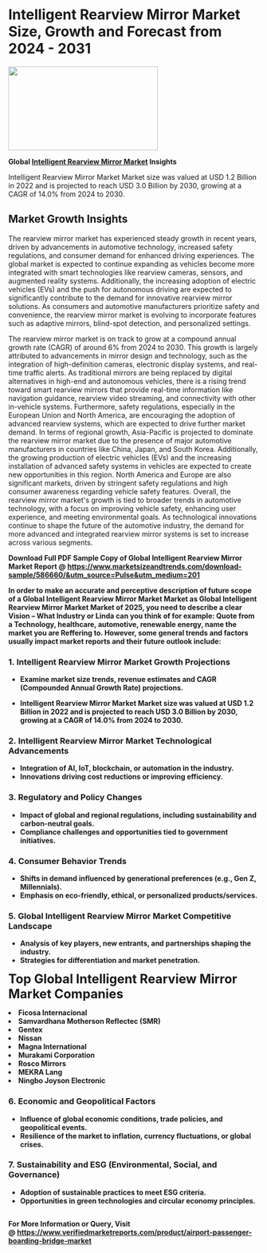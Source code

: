 <H1>Intelligent Rearview Mirror Market Size, Growth and Forecast from 2024 - 2031</H1><img class="aligncenter size-medium wp-image-584254" src="https://thirdeyenews.in/wp-content/uploads/2024/09/Global-Market-Research-300x168.jpeg" alt="" width="300" height="168" /><p><strong>Global&nbsp;<a href="https://www.marketsizeandtrends.com/download-sample/586660/&amp;utm_source=Pulse&amp;utm_medium=201">Intelligent Rearview Mirror Market</a> Insights</strong></p><p>Intelligent Rearview Mirror Market Market size was valued at USD 1.2 Billion in 2022 and is projected to reach USD 3.0 Billion by 2030, growing at a CAGR of 14.0% from 2024 to 2030.</p><p><h2>Market Growth Insights</h2> <p>The rearview mirror market has experienced steady growth in recent years, driven by advancements in automotive technology, increased safety regulations, and consumer demand for enhanced driving experiences. The global market is expected to continue expanding as vehicles become more integrated with smart technologies like rearview cameras, sensors, and augmented reality systems. Additionally, the increasing adoption of electric vehicles (EVs) and the push for autonomous driving are expected to significantly contribute to the demand for innovative rearview mirror solutions. As consumers and automotive manufacturers prioritize safety and convenience, the rearview mirror market is evolving to incorporate features such as adaptive mirrors, blind-spot detection, and personalized settings.</p> <p><strong></strong></p> <p>The rearview mirror market is on track to grow at a compound annual growth rate (CAGR) of around 6% from 2024 to 2030. This growth is largely attributed to advancements in mirror design and technology, such as the integration of high-definition cameras, electronic display systems, and real-time traffic alerts. As traditional mirrors are being replaced by digital alternatives in high-end and autonomous vehicles, there is a rising trend toward smart rearview mirrors that provide real-time information like navigation guidance, rearview video streaming, and connectivity with other in-vehicle systems. Furthermore, safety regulations, especially in the European Union and North America, are encouraging the adoption of advanced rearview systems, which are expected to drive further market demand. In terms of regional growth, Asia-Pacific is projected to dominate the rearview mirror market due to the presence of major automotive manufacturers in countries like China, Japan, and South Korea. Additionally, the growing production of electric vehicles (EVs) and the increasing installation of advanced safety systems in vehicles are expected to create new opportunities in this region. North America and Europe are also significant markets, driven by stringent safety regulations and high consumer awareness regarding vehicle safety features. Overall, the rearview mirror market's growth is tied to broader trends in automotive technology, with a focus on improving vehicle safety, enhancing user experience, and meeting environmental goals. As technological innovations continue to shape the future of the automotive industry, the demand for more advanced and integrated rearview mirror systems is set to increase across various segments. <p><strong></p><p><span class=""><strong>Download Full PDF Sample Copy of Global Intelligent Rearview Mirror Market Report</strong> @ <a href="https://www.marketsizeandtrends.com/download-sample/586660/&amp;utm_source=Pulse&amp;utm_medium=201" target="_blank">https://www.marketsizeandtrends.com/download-sample/586660/&amp;utm_source=Pulse&amp;utm_medium=201</a></span></p><p>In order to make an accurate and perceptive description of future scope of a Global&nbsp;Intelligent Rearview Mirror Market Market as Global&nbsp;Intelligent Rearview Mirror Market Market of 2025, you need to describe a clear Vision &ndash; What Industry or Linda can you think of for example: Quote from a Technology, healthcare, automotive, renewable energy, name the market you are Reffering to. However, some general trends and factors usually impact market reports and their future outlook include:</p><h3>1.&nbsp;<strong>Intelligent Rearview Mirror Market Growth Projections</strong></h3><ul><li>Examine market size trends, revenue estimates and CAGR (Compounded Annual Growth Rate) projections.</li><li><p>Intelligent Rearview Mirror Market Market size was valued at USD 1.2 Billion in 2022 and is projected to reach USD 3.0 Billion by 2030, growing at a CAGR of 14.0% from 2024 to 2030.</p></li></ul><h3>2.&nbsp;<strong>Intelligent Rearview Mirror Market Technological Advancements</strong></h3><ul><li>Integration of AI, IoT, blockchain, or automation in the industry.</li><li>Innovations driving cost reductions or improving efficiency.</li></ul><h3>3.&nbsp;<strong>Regulatory and Policy Changes</strong></h3><ul><li>Impact of global and regional regulations, including sustainability and carbon-neutral goals.</li><li>Compliance challenges and opportunities tied to government initiatives.</li></ul><h3>4.&nbsp;<strong>Consumer Behavior Trends</strong></h3><ul><li>Shifts in demand influenced by generational preferences (e.g., Gen Z, Millennials).</li><li>Emphasis on eco-friendly, ethical, or personalized products/services.</li></ul><h3>5.&nbsp;<strong>Global Intelligent Rearview Mirror Market Competitive Landscape</strong></h3><ul><li>Analysis of key players, new entrants, and partnerships shaping the industry.</li><li>Strategies for differentiation and market penetration.</li></ul><p data-pm-slice="1 1 []"><span style="color: inherit; font-family: inherit; font-size: 25px;">Top Global Intelligent Rearview Mirror Market Companies</span></p><div class="" data-test-id=""><p><li>Ficosa Internacional</li><li> Samvardhana Motherson Reflectec (SMR)</li><li> Gentex</li><li> Nissan</li><li> Magna International</li><li> Murakami Corporation</li><li> Rosco Mirrors</li><li> MEKRA Lang</li><li> Ningbo Joyson Electronic</li></p></div><h3>6.&nbsp;<strong>Economic and Geopolitical Factors</strong></h3><ul><li>Influence of global economic conditions, trade policies, and geopolitical events.</li><li>Resilience of the market to inflation, currency fluctuations, or global crises.</li></ul><h3>7.&nbsp;<strong>Sustainability and ESG (Environmental, Social, and Governance)</strong></h3><ul><li>Adoption of sustainable practices to meet ESG criteria.</li><li>Opportunities in green technologies and circular economy principles.</li></ul><h2><strong style="font-size: 14px;">For More Information or Query, Visit @&nbsp;</strong><a style="background-color: #ffffff; font-size: 14px;" href="https://www.marketsizeandtrends.com/report/intelligent-rearview-mirror-market/" target="_blank">https://www.verifiedmarketreports.com/product/airport-passenger-boarding-bridge-market</a></h2>
